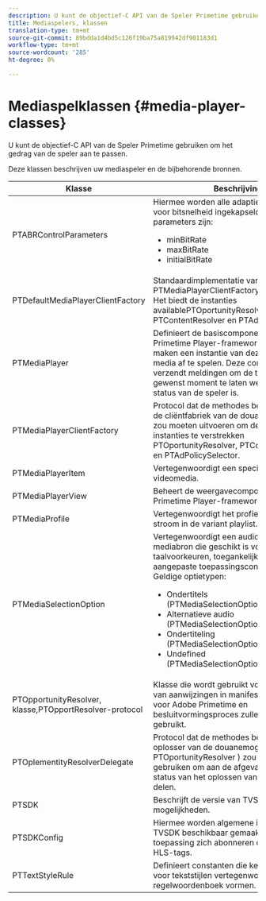 ```yaml
---
description: U kunt de objectief-C API van de Speler Primetime gebruiken om het gedrag van de speler aan te passen.
title: Mediaspelers, klassen
translation-type: tm+mt
source-git-commit: 89bdda1d4bd5c126f19ba75a819942df901183d1
workflow-type: tm+mt
source-wordcount: '285'
ht-degree: 0%

---
```



# Mediaspelklassen {#media-player-classes}

U kunt de objectief-C API van de Speler Primetime gebruiken om het gedrag van de speler aan te passen.

Deze klassen beschrijven uw mediaspeler en de bijbehorende bronnen.

| Klasse | Beschrijving |
|---|---|
| PTABRControlParameters | Hiermee worden alle adaptieve parameters voor bitsnelheid ingekapseld. Ondersteunde parameters zijn:<ul><li>minBitRate</li><li>maxBitRate</li><li>initialBitRate</li></ul> |
| PTDefaultMediaPlayerClientFactory | Standaardimplementatie van PTMediaPlayerClientFactoryin de TVSDK. Het biedt de instanties availablePTOportunityResolver, PTContentResolver en PTAdPolicySelector. |
| PTMediaPlayer | Definieert de basiscomponent voor het Primetime Player-framework. Toepassingen maken een instantie van deze klasse om een media af te spelen. Deze component verzendt meldingen om de toepassing op elk gewenst moment te laten weten wat de status van de speler is. |
| PTMediaPlayerClientFactory | Protocol dat de methodes beschrijft die een de cliëntfabriek van de douanemedia speler zou moeten uitvoeren om de beschikbare instanties te verstrekken PTOportunityResolver, PTContentResolver en PTAdPolicySelector. |
| PTMediaPlayerItem | Vertegenwoordigt een specifieke audio-videomedia. |
| PTMediaPlayerView | Beheert de weergavecomponent van het Primetime Player-framework. |
| PTMediaProfile | Vertegenwoordigt het profiel van één enkele stroom in de variant playlist. |
| PTMediaSelectionOption | Vertegenwoordigt een audiovisuele mediabron die geschikt is voor verschillende taalvoorkeuren, toegankelijkheidsvereisten of aangepaste toepassingsconfiguraties. Geldige optietypen:<ul><li>Ondertitels (PTMediaSelectionOptionTypeSubtitle)</li><li>Alternatieve audio (PTMediaSelectionOptionTypeAudio)</li><li>Ondertiteling (PTMediaSelectionOptionTypeCC)</li><li>Undefined (PTMediaSelectionOptionTypeUndefined)</li></ul> |
| PTOpportunityResolver, klasse,PTOpportResolver-protocol | Klasse die wordt gebruikt voor de verwerking van aanwijzingen in manifest die als plaatsen voor Adobe Primetime en besluitvormingsproces zullen worden gebruikt. |
| PTOplementityResolverDelegate | Protocol dat de methodes beschrijft die de oplosser van de douanemogelijkheid ( PTOportunityResolver ) zou moeten gebruiken om aan de afgevaardigde de status van het oplossen van de kans mee te delen. |
| PTSDK | Beschrijft de versie van TVSDK en zijn mogelijkheden. |
| PTSDKConfig | Hiermee worden algemene instellingen voor TVSDK beschikbaar gemaakt en kan een toepassing zich abonneren op aangepaste HLS-tags. |
| PTTextStyleRule | Definieert constanten die kenmerksleutels voor tekststijlen vertegenwoordigen die het regelwoordenboek vormen. |
